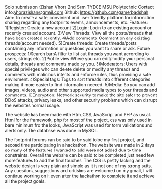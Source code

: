 Solo submission :Zishan Vhora 2nd Sem TYDCE MSU Polytechnic
Contact info:vhorazishan@gmail.com 
Github: https://github.com/gamerbadshah
Aim: To create a safe, convinient and user friendly platform for information sharing regarding any footprints events, announcements, etc.
Features: 
1)Register: Create a new account
2)Login: Login to an existing account or recently created account.
3)View Threads: View all the posts/threads that have been created recently.
4)Add comments: Comment on any existing threads(account needed).
5)Create threads: Create threads/posts containing any information or questions you want to share or ask.
Future prospects:
1)Search bar:A filter to list out threads you want according to users, strings etc.
2)Profile view:Where you can edit/modify your personal details, threads and comments made by you.
3)Moderators: Users with special privileges who can delete delete or modify any threads and comments with malicious intents and enforce rules, thus providing a safe enviroment.
4)Special tags: Tags to sort threads into different categories making it more easier to find information needed.
5)Media: So you can add images, videos, audio and other supported media types to your threads and comments.
6)Encryption: Network security to make the site safer to prevent DDoS attacks, privacy leaks, and other security problems which can disrupt the websites normal usage.

The website has been made with Html,CSS,JavaScript and PHP as usual. Html for the framework, php for most of the project, css was only used in bare minimum fro the looks,
JavaScript was used for form validations and alerts only. The database was done in MySQL.

The footprint forums can be said to be said to be my first project, and second time participating in a hackathon. The website was made in 2 days so many of the features
I wanted to add were not added due to time constraints. Overall the website can be said to be completed just need few more features to add the final touches.
The CSS is pretty lacking and the website design is very plain and simple as it is not one of my strong suits.
Any questions,suggestions and critisims are welcomed on my gmail, I will continue working on it even after the hackathon to complete it and achieve all the project goals.
